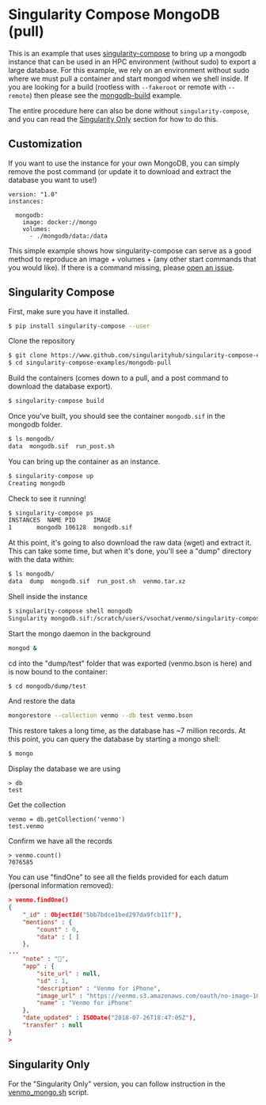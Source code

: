 # Singularity Compose MongoDB (pull)

This is an example that uses [singularity-compose](https://www.github.com/singularityhub/singularity-compose)
to bring up a mongodb instance that can be used in an HPC environment
(without sudo) to export a large database. For this example, we rely on an
environment without sudo where we must pull a container and start
mongod when we shell inside. If you are looking for a build (rootless with
`--fakeroot` or remote with `--remote`) then please see the [mongodb-build](mongodb-build)
example.

The entire procedure here can also be done without `singularity-compose`, 
and you can read the [Singularity Only](#singularity-only) section for how to do this.

## Customization

If you want to use the instance for your own MongoDB, you can simply
remove the post command (or update it to download and extract the
database you want to use!)

```
version: "1.0"
instances:

  mongodb:
    image: docker://mongo
    volumes:
      - ./mongodb/data:/data
```

This simple example shows how singularity-compose can serve as a good method
to reproduce an image + volumes + (any other start commands that you would like).
If there is a command missing, please 
[open an issue](https://www.github.com/singularityhub/singularity-compose/issues).


## Singularity Compose

First, make sure you have it installed.

```bash
$ pip install singularity-compose --user
```

Clone the repository

```bash
$ git clone https://www.github.com/singularityhub/singularity-compose-examples
$ cd singularity-compose-examples/mongodb-pull
```

Build the containers (comes down to a pull, and a post command to download the
database export).

```bash
$ singularity-compose build
```

Once you've built, you should see the container `mongodb.sif` in the mongodb folder.

```bash
$ ls mongodb/
data  mongodb.sif  run_post.sh
```

You  can bring up the container as an instance. 

```bash
$ singularity-compose up
Creating mongodb
```

Check to see it running!

```bash
$ singularity-compose ps
INSTANCES  NAME PID     IMAGE
1       mongodb	106128	mongodb.sif
```

At this point, it's going to also download the raw data (wget) and extract it. This can take some time, but
when it's done, you'll see a "dump" directory with the data within:

```bash
$ ls mongodb/
data  dump  mongodb.sif  run_post.sh  venmo.tar.xz
```

Shell inside the instance

```bash
$ singularity-compose shell mongodb
Singularity mongodb.sif:/scratch/users/vsochat/venmo/singularity-compose-mongodb> 
```

Start the mongo daemon in the background

```bash
mongod &
```

cd into the "dump/test" folder that was exported (venmo.bson is here) and is
now bound to the container:

```bash
$ cd mongodb/dump/test
```

And restore the data

```bash
mongorestore --collection venmo --db test venmo.bson
```

This restore takes a long time, as the database has ~7 million records.
At this point, you can query the database by starting a mongo shell:

```bash
$ mongo
```

Display the database we are using

```
> db
test
```

Get the collection

```
venmo = db.getCollection('venmo')
test.venmo
```

Confirm we have all the records

```
> venmo.count()
7076585
```

You can use "findOne" to see all the fields provided for each datum (personal information
removed):

```json
> venmo.findOne()
{
	"_id" : ObjectId("5bb7bdce1bed297da9fcb11f"),
	"mentions" : {
		"count" : 0,
		"data" : [ ]
	},
...
	"note" : "🍺",
	"app" : {
		"site_url" : null,
		"id" : 1,
		"description" : "Venmo for iPhone",
		"image_url" : "https://venmo.s3.amazonaws.com/oauth/no-image-100x100.png",
		"name" : "Venmo for iPhone"
	},
	"date_updated" : ISODate("2018-07-26T18:47:05Z"),
	"transfer" : null
}
> 
```

## Singularity Only

For the "Singularity Only" version, you can follow instruction in the [venmo_mongo.sh](venmo_mongo.sh)
script.
